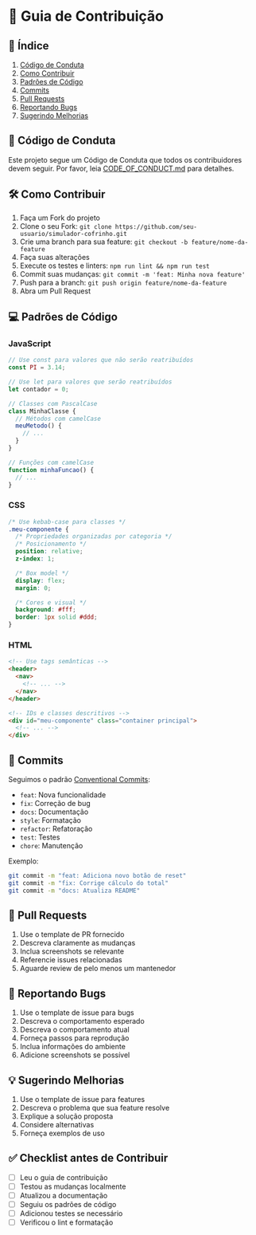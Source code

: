 # 🤝 Guia de Contribuição

## 📝 Índice

1. [Código de Conduta](#código-de-conduta)
2. [Como Contribuir](#como-contribuir)
3. [Padrões de Código](#padrões-de-código)
4. [Commits](#commits)
5. [Pull Requests](#pull-requests)
6. [Reportando Bugs](#reportando-bugs)
7. [Sugerindo Melhorias](#sugerindo-melhorias)

## 📜 Código de Conduta

Este projeto segue um Código de Conduta que todos os contribuidores devem seguir. Por favor, leia [CODE_OF_CONDUCT.md](CODE_OF_CONDUCT.md) para detalhes.

## 🛠️ Como Contribuir

1. Faça um Fork do projeto
2. Clone o seu Fork: `git clone https://github.com/seu-usuario/simulador-cofrinho.git`
3. Crie uma branch para sua feature: `git checkout -b feature/nome-da-feature`
4. Faça suas alterações
5. Execute os testes e linters: `npm run lint && npm run test`
6. Commit suas mudanças: `git commit -m 'feat: Minha nova feature'`
7. Push para a branch: `git push origin feature/nome-da-feature`
8. Abra um Pull Request

## 💻 Padrões de Código

### JavaScript

```javascript
// Use const para valores que não serão reatribuídos
const PI = 3.14;

// Use let para valores que serão reatribuídos
let contador = 0;

// Classes com PascalCase
class MinhaClasse {
  // Métodos com camelCase
  meuMetodo() {
    // ...
  }
}

// Funções com camelCase
function minhaFuncao() {
  // ...
}
```

### CSS

```css
/* Use kebab-case para classes */
.meu-componente {
  /* Propriedades organizadas por categoria */
  /* Posicionamento */
  position: relative;
  z-index: 1;

  /* Box model */
  display: flex;
  margin: 0;

  /* Cores e visual */
  background: #fff;
  border: 1px solid #ddd;
}
```

### HTML

```html
<!-- Use tags semânticas -->
<header>
  <nav>
    <!-- ... -->
  </nav>
</header>

<!-- IDs e classes descritivos -->
<div id="meu-componente" class="container principal">
  <!-- ... -->
</div>
```

## 📝 Commits

Seguimos o padrão [Conventional Commits](https://www.conventionalcommits.org/):

- `feat`: Nova funcionalidade
- `fix`: Correção de bug
- `docs`: Documentação
- `style`: Formatação
- `refactor`: Refatoração
- `test`: Testes
- `chore`: Manutenção

Exemplo:
```bash
git commit -m "feat: Adiciona novo botão de reset"
git commit -m "fix: Corrige cálculo do total"
git commit -m "docs: Atualiza README"
```

## 🔄 Pull Requests

1. Use o template de PR fornecido
2. Descreva claramente as mudanças
3. Inclua screenshots se relevante
4. Referencie issues relacionadas
5. Aguarde review de pelo menos um mantenedor

## 🐛 Reportando Bugs

1. Use o template de issue para bugs
2. Descreva o comportamento esperado
3. Descreva o comportamento atual
4. Forneça passos para reprodução
5. Inclua informações do ambiente
6. Adicione screenshots se possível

## 💡 Sugerindo Melhorias

1. Use o template de issue para features
2. Descreva o problema que sua feature resolve
3. Explique a solução proposta
4. Considere alternativas
5. Forneça exemplos de uso

## ✅ Checklist antes de Contribuir

- [ ] Leu o guia de contribuição
- [ ] Testou as mudanças localmente
- [ ] Atualizou a documentação
- [ ] Seguiu os padrões de código
- [ ] Adicionou testes se necessário
- [ ] Verificou o lint e formatação 